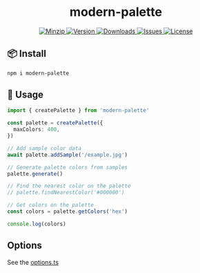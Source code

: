 <h1 align="center">modern-palette</h1>

<p align="center">
  <a href="https://unpkg.com/modern-palette">
    <img src="https://img.shields.io/bundlephobia/minzip/modern-palette" alt="Minzip">
  </a>
  <a href="https://www.npmjs.com/package/modern-palette">
    <img src="https://img.shields.io/npm/v/modern-palette.svg" alt="Version">
  </a>
  <a href="https://www.npmjs.com/package/modern-palette">
    <img src="https://img.shields.io/npm/dm/modern-palette" alt="Downloads">
  </a>
  <a href="https://github.com/qq15725/modern-palette/issues">
    <img src="https://img.shields.io/github/issues/qq15725/modern-palette" alt="Issues">
  </a>
  <a href="https://github.com/qq15725/modern-palette/blob/main/LICENSE">
    <img src="https://img.shields.io/npm/l/modern-palette.svg" alt="License">
  </a>
</p>

## 📦 Install

```sh
npm i modern-palette
```

## 🦄 Usage

```ts
import { createPalette } from 'modern-palette'

const palette = createPalette({
  maxColors: 400,
})

// Add sample color data
await palette.addSample('/example.jpg')

// Generate palette colors from samples
palette.generate()

// Find the nearest color on the palette
// palette.findNearestColor('#000000')

// Get colors on the palette
const colors = palette.getColors('hex')

console.log(colors)
```

## Options

See the [options.ts](src/options.ts)
